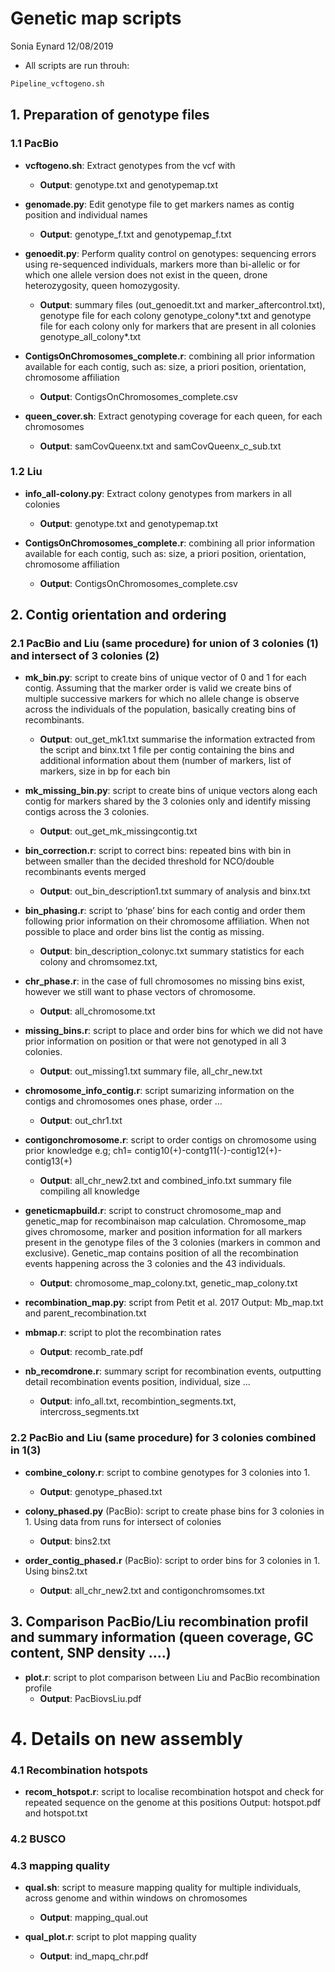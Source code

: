 # ﻿Genetic map scripts
Sonia Eynard 12/08/2019

* All scripts are run throuh:

```bash
Pipeline_vcftogeno.sh
```

## 1. Preparation of genotype files
### 1.1 PacBio

* **vcftogeno.sh**: Extract genotypes from the vcf  with
  - **Output**: genotype.txt and genotypemap.txt

* **genomade.py**: Edit genotype file to get markers names as contig position and individual names
  - **Output**: genotype_f.txt and genotypemap_f.txt

* **genoedit.py**: Perform quality control on genotypes: sequencing errors using re-sequenced individuals, markers more than bi-allelic or for which one allele version does not exist in the queen, drone heterozygosity, queen homozygosity.
  - **Output**: summary files (out_genoedit.txt and marker_aftercontrol.txt), genotype file for each colony genotype_colony\*.txt and genotype file for each colony only for markers that are present in all colonies genotype_all_colony\*.txt

* **ContigsOnChromosomes_complete.r**: combining all prior information available for each contig, such as: size, a priori position, orientation, chromosome affiliation
  - **Output**: ContigsOnChromosomes_complete.csv

* **queen_cover.sh**: Extract genotyping coverage for each queen, for each chromosomes
  - **Output**: samCovQueenx.txt and samCovQueenx_c_sub.txt

### 1.2 Liu

* **info_all-colony.py**: Extract colony genotypes from markers in all colonies
  - **Output**: genotype.txt and genotypemap.txt

* **ContigsOnChromosomes_complete.r**: combining all prior information available for each contig, such as: size, a priori position, orientation, chromosome affiliation
  - **Output**: ContigsOnChromosomes_complete.csv

## 2. Contig orientation and ordering
### 2.1 PacBio and Liu (same procedure) for union of 3 colonies (1) and intersect of 3 colonies (2)

* **mk_bin.py**: script to create bins of unique vector of 0 and 1 for each contig. Assuming that the marker order is valid we create bins of multiple successive markers for which no allele change is observe across the individuals of the population, basically creating bins of recombinants.
  - **Output**: out_get_mk1.txt summarise the information extracted from the script and binx.txt 1 file per contig containing the bins and additional information about them (number of markers, list of markers, size in bp for each bin

* **mk_missing_bin.py**: script to create bins of unique vectors along each contig for markers shared by the 3 colonies only and identify missing contigs across the 3 colonies.
  - **Output**: out_get_mk_missingcontig.txt

* **bin_correction.r**: script to correct bins: repeated bins with bin in between smaller than the decided threshold for NCO/double recombinants events merged
  - **Output**: out_bin_description1.txt summary of analysis and binx.txt

* **bin_phasing.r**: script to ‘phase’ bins for each contig and order them following prior information on their chromosome affiliation. When not possible to place and order bins list the contig as missing.
  - **Output**: bin_description_colonyc.txt summary statistics for each colony and chromsomez.txt,
* **chr_phase.r**: in the case of full chromosomes no missing bins exist, however we still want to phase vectors of chromosome.
  - **Output**: all_chromosome.txt

* **missing_bins.r**: script to place and order bins for which we did not have prior information on position or that were not genotyped in all 3 colonies.
  - **Output**: out_missing1.txt summary file, all_chr_new.txt

* **chromosome_info_contig.r**: script sumarizing information on the contigs and chromosomes ones phase, order …
  - **Output**: out_chr1.txt

* **contigonchromosome.r**: script to order contigs on chromosome using prior knowledge e.g; ch1= contig10(+)-contg11(-)-contig12(+)-contig13(+)
  - **Output**: all_chr_new2.txt and combined_info.txt summary file compiling all knowledge

* **geneticmapbuild.r**: script to construct chromosome_map and genetic_map for recombinaison map calculation. Chromosome_map gives chromosome, marker and position information for all markers present in the genotype files of the 3 colonies (markers in common and exclusive). Genetic_map contains position of all the recombination events happening across the 3 colonies and the 43 individuals.
  - **Output**: chromosome_map_colony.txt, genetic_map_colony.txt

* **recombination_map.py**: script from Petit et al. 2017
Output: Mb_map.txt and parent_recombination.txt

* **mbmap.r**: script to plot the recombination rates
  - **Output**: recomb_rate.pdf

* **nb_recomdrone.r**: summary script for recombination events, outputting detail recombination events position, individual, size ...
  - **Output**: info_all.txt, recombintion_segments.txt, intercross_segments.txt

### 2.2 PacBio and Liu (same procedure) for 3 colonies combined in 1(3)

* **combine_colony.r**: script to combine genotypes for 3 colonies into 1.
  - **Output**: genotype_phased.txt

* **colony_phased.py** (PacBio): script to create phase bins for 3 colonies in 1. Using data from runs for intersect of colonies
  - **Output**: bins2.txt

* **order_contig_phased.r** (PacBio): script to order bins for 3 colonies in 1. Using bins2.txt
  - **Output**: all_chr_new2.txt and contigonchromsomes.txt

## 3. Comparison PacBio/Liu recombination profil and summary information (queen coverage, GC content, SNP density ….)

* **plot.r**: script to plot comparison between Liu and PacBio recombination profile
  - **Output**: PacBiovsLiu.pdf

# 4. Details on new assembly
### 4.1 Recombination hotspots

* **recom_hotspot.r**: script to localise recombination hotspot and check for repeated sequence on the genome at this positions
Output: hotspot.pdf and hotspot.txt

### 4.2 BUSCO
### 4.3 mapping quality
* **qual.sh**: script to measure mapping quality for multiple individuals, across genome and within windows on chromosomes
  - **Output**: mapping_qual.out

* **qual_plot.r**: script to plot mapping quality
  - **Output**: ind_mapq_chr.pdf
